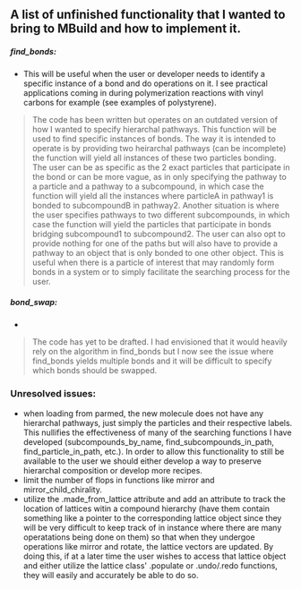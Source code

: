 ## A list of unfinished functionality that I wanted to bring to MBuild and how to implement it.
##### find_bonds: 
- This will be useful when the user or developer needs to identify a specific instance of a bond and do operations on it. I see practical applications coming in during polymerization reactions with vinyl carbons for example (see examples of polystyrene).

> The code has been written but operates on an outdated version of how I wanted to specify hierarchal pathways. This function will be used to find specific instances of bonds. The way it is intended to operate is by providing two heirarchal pathways (can be incomplete) the function will yield all instances of these two particles bonding. The user can be as specific as the 2 exact particles that participate in the bond or can be more vague, as in only specifying the pathway to a particle and a pathway to a subcompound, in which case the function will yield all the instances where particleA in pathway1 is bonded to subcompoundB in pathway2. Another situation is where the user specifies pathways to two different subcompounds, in which case the function will yield the particles that participate in bonds bridging subcompound1 to subcompound2. The user can also opt to provide nothing for one of the paths but will also have to provide a pathway to an object that is only bonded to one other object. This is useful when there is a particle of interest that may randomly form bonds in a system or to simply facilitate the searching process for the user. 

##### bond_swap:
-
> The code has yet to be drafted. I had envisioned that it would heavily rely on the algorithm in find_bonds but I now see the issue where find_bonds yields multiple bonds and it will be difficult to specify which bonds should be swapped.

### Unresolved issues:
- when loading from parmed, the new molecule does not have any hierarchal pathways, just simply the particles and their respective labels. This nullifies the effectiveness of many of the searching functions I have developed (subcompounds_by_name, find_subcompounds_in_path, find_particle_in_path, etc.). In order to allow this functionality to still be available to the user we should either develop a way to preserve hierarchal composition or develop more recipes.
- limit the number of flops in functions like mirror and mirror_child_chirality.
- utilize the .made_from_lattice attribute and add an attribute to track the location of lattices witin a compound hierarchy (have them contain something like a pointer to the corresponding lattice object since they will be very difficult to keep track of in instance where there are many operatations being done on them) so that when they undergoe operations like mirror and rotate, the lattice vectors are updated. By doing this, if at a later time the user wishes to access that lattice object and either utilize the lattice class' .populate or .undo/.redo functions, they will easily and accurately be able to do so.
